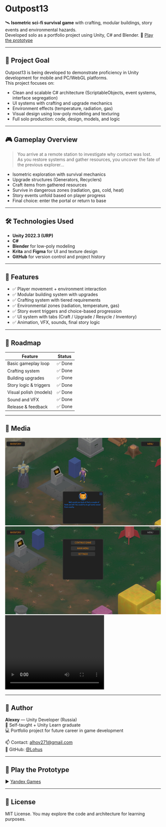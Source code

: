 # Outpost13

🛰️ **Isometric sci-fi survival game** with crafting, modular buildings, story events and environmental hazards.  
Developed solo as a portfolio project using Unity, C# and Blender.
🔗 [Play the prototype](https://play.unity.com/en/games/85de9152-0b54-4462-ae20-7396c6dcc561/outpost13)

---

## 🎯 Project Goal

Outpost13 is being developed to demonstrate proficiency in Unity development for mobile and PC/WebGL platforms.  
This project focuses on:

- Clean and scalable C# architecture (ScriptableObjects, event systems, interface segregation)
- UI systems with crafting and upgrade mechanics
- Environment effects (temperature, radiation, gas)
- Visual design using low-poly modeling and texturing
- Full solo production: code, design, models, and logic

---

## 🎮 Gameplay Overview

> You arrive at a remote station to investigate why contact was lost.  
> As you restore systems and gather resources, you uncover the fate of the previous explorer...

- Isometric exploration with survival mechanics
- Upgrade structures (Generators, Recyclers)
- Craft items from gathered resources
- Survive in dangerous zones (radiation, gas, cold, heat)
- Story events unfold based on player progress
- Final choice: enter the portal or return to base

---

## 🛠️ Technologies Used

- **Unity 2022.3 (URP)**
- **C#**
- **Blender** for low-poly modeling
- **Krita** and **Figma** for UI and texture design
- **GitHub** for version control and project history

---

## 🚀 Features

- ✅ Player movement + environment interaction
- ✅ Modular building system with upgrades
- ✅ Crafting system with tiered requirements
- ✅ Environmental zones (radiation, temperature, gas)
- ✅ Story event triggers and choice-based progression
- ✅ UI system with tabs (Craft / Upgrade / Resycle / Inventory)
- ✅ Animation, VFX, sounds, final story logic

---

## 📅 Roadmap

| Feature                | Status      |
|------------------------|-------------|
| Basic gameplay loop    | ✅ Done      |
| Crafting system        | ✅ Done      |
| Building upgrades      | ✅ Done      |
| Story logic & triggers | ✅ Done |
| Visual polish (models) | ✅ Done |
| Sound and VFX          | ✅ Done     |
| Release & feedback     | ✅ Done    |

---

## 🎥 Media

![Компьютер](Media/DEN3.jpg)
![Компьютер](Media/DEN4.jpg)
<video width="320" height="240" controls>
  <source src="Media/DEN5.mp4" type="video/mp4">
</video>

---

## 👤 Author

**Alexey** — Unity Developer (Russia)  
🧠 Self-taught + Unity Learn graduate  
💻 Portfolio project for future career in game development  

📫 Contact: alhov271@gmail.com  
🔗 GitHub: [@Lohus](https://github.com/Lohus)

---

## 🧪 Play the Prototype

▶️ [Yandex Games](https://yandex.ru/games/app/467735?lang=en)

---

## 📌 License

MIT License. You may explore the code and architecture for learning purposes.
